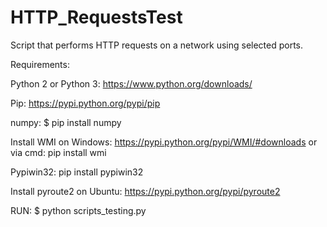 # HTTP_RequestsTest
Script that performs HTTP requests on a network using selected ports.

Requirements:

Python 2 or Python 3: https://www.python.org/downloads/

Pip: https://pypi.python.org/pypi/pip

numpy: $ pip install numpy

Install WMI on Windows: https://pypi.python.org/pypi/WMI/#downloads or via cmd: pip install wmi

Pypiwin32: pip install pypiwin32

Install pyroute2 on Ubuntu: https://pypi.python.org/pypi/pyroute2


RUN:
$ python scripts_testing.py

